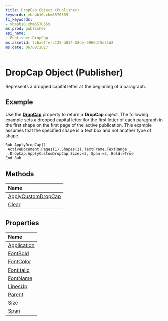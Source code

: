```yaml
---
title: DropCap Object (Publisher)
keywords: vbapb10.chm5570559
f1_keywords:
- vbapb10.chm5570559
ms.prod: publisher
api_name:
- Publisher.DropCap
ms.assetid: 7c6aeffe-cf25-a834-52de-5966df5e21d2
ms.date: 06/08/2017
---
```



# DropCap Object (Publisher)

Represents a dropped capital letter at the beginning of a paragraph.
 


## Example

Use the **[DropCap](textrange-dropcap-property-publisher.md)** property to return a **DropCap** object. The following example sets a dropped capital letter for the first letter of each paragraph in the first shape on the first page of the active publication. This example assumes that the specified shape is a text box and not another type of shape.
 

 

```
Sub ApplyDropCap() 
 ActiveDocument.Pages(1).Shapes(1).TextFrame.TextRange _ 
 .DropCap.ApplyCustomDropCap Size:=3, Span:=3, Bold:=True 
End Sub
```


## Methods



|**Name**|
|:-----|
|[ApplyCustomDropCap](dropcap-applycustomdropcap-method-publisher.md)|
|[Clear](dropcap-clear-method-publisher.md)|

## Properties



|**Name**|
|:-----|
|[Application](dropcap-application-property-publisher.md)|
|[FontBold](dropcap-fontbold-property-publisher.md)|
|[FontColor](dropcap-fontcolor-property-publisher.md)|
|[FontItalic](dropcap-fontitalic-property-publisher.md)|
|[FontName](dropcap-fontname-property-publisher.md)|
|[LinesUp](dropcap-linesup-property-publisher.md)|
|[Parent](dropcap-parent-property-publisher.md)|
|[Size](dropcap-size-property-publisher.md)|
|[Span](dropcap-span-property-publisher.md)|

